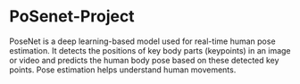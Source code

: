 # PoSenet-Project
PoseNet is a deep learning-based model used for real-time human pose estimation. It detects the positions of key body parts (keypoints) in an image or video and predicts the human body pose based on these detected key points. Pose estimation helps understand human movements.
